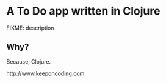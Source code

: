 # A To Do app written in Clojure

FIXME: description

## Why?

Because, Clojure.

http://www.keeponcoding.com
